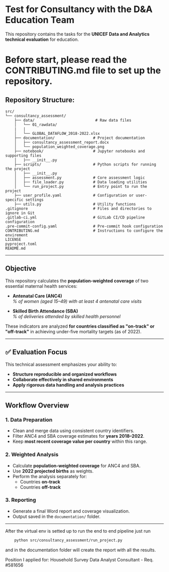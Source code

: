 # Test for Consultancy with the D&A Education Team

This repository contains the tasks for the **UNICEF Data and Analytics technical evaluation** for education.


# Before start, please read the CONTRIBUTING.md file to set up the repository.


## Repository Structure:
```text
src/
└── consultancy_assessment/
    ├── data/                           # Raw data files
    │   └── 01_rawdata/
    |   |
    │   └── GLOBAL_DATAFLOW_2018-2022.xlsx
    ├── documentation/                 # Project documentation
    │   ├── consultancy_assessment_report.docx
    │   └── population_weighted_coverage.png
    ├── notebook/                      # Jupyter notebooks and supporting files
    │   ├── __init__.py
    ├── scripts/                       # Python scripts for running the project
    │   ├── __init__.py
    │   ├── assessment.py              # Core assessment logic
    │   ├── file_loader.py             # Data loading utilities
    │   └── run_project.py             # Entry point to run the project
    ├── user_profile.yaml              # Configuration or user-specific settings
    ├── utils.py                       # Utility functions
.gitignore                             # Files and directories to ignore in Git
.gitlab-ci.yml                         # GitLab CI/CD pipeline configuration
.pre-commit-config.yaml                # Pre-commit hook configuration
CONTRIBUTING.md                        # Instructions to configure the envirement
LICENSE
pyproject.toml
README.md
```

---

## Objective

This repository calculates the **population-weighted coverage** of two essential maternal health services:

- **Antenatal Care (ANC4)**  
  *% of women (aged 15–49) with at least 4 antenatal care visits*
  
- **Skilled Birth Attendance (SBA)**  
  *% of deliveries attended by skilled health personnel*

These indicators are analyzed **for countries classified as "on-track" or "off-track"** in achieving under-five mortality targets (as of 2022).

---

## ✅ Evaluation Focus

This technical assessment emphasizes your ability to:

-  **Structure reproducible and organized workflows**
-  **Collaborate effectively in shared environments**
-  **Apply rigorous data handling and analysis practices**

---

##  Workflow Overview

### 1. **Data Preparation**
- Clean and merge data using consistent country identifiers.
- Filter ANC4 and SBA coverage estimates for **years 2018–2022**.
- Keep **most recent coverage value per country** within this range.

### 2. **Weighted Analysis**
- Calculate **population-weighted coverage** for ANC4 and SBA.
- Use **2022 projected births** as weights.
- Perform the analysis separately for:
  - Countries **on-track**
  - Countries **off-track**

### 3. **Reporting**
- Generate a final Word report and coverage visualization.
- Output saved in the `documentation/` folder.

---


After the virtual env is setted up to run the end to end pipeline just run

```bash
    python src/consultancy_assessment/run_project.py 
```

and in the documentation folder will create the report with all the results.


Position I applied for: Household Survey Data Analyst Consultant - Req. #581656
